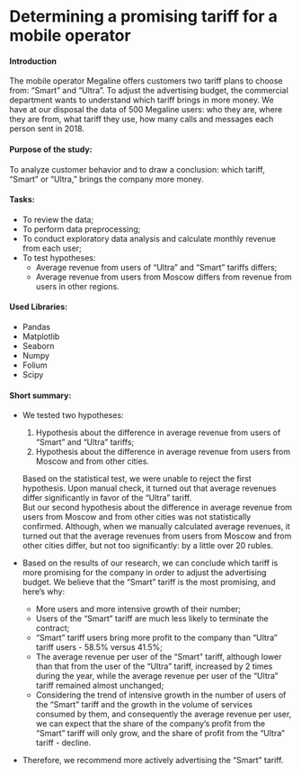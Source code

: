 # Determining a promising tariff for a mobile operator

#### Introduction

The mobile operator Megaline offers customers two tariff plans to choose from: “Smart” and “Ultra”. To adjust the advertising budget, the commercial department wants to understand which tariff brings in more money.
We have at our disposal the data of 500 Megaline users: who they are, where they are from, what tariff they use, how many calls and messages each person sent in 2018.

#### Purpose of the study:

To analyze customer behavior and to draw a conclusion: which tariff, “Smart” or “Ultra,” brings the company more money.

#### Tasks:
- To review the data;
- To perform data preprocessing;
- To conduct exploratory data analysis and calculate monthly revenue from each user;
- To test hypotheses:
  - Average revenue from users of “Ultra” and “Smart” tariffs differs;
  - Average revenue from users from Moscow differs from revenue from users in other regions.

#### Used Libraries:
- Pandas
- Matplotlib
- Seaborn
- Numpy
- Folium
- Scipy

#### Short summary:
- We tested two hypotheses:
  1. Hypothesis about the difference in average revenue from users of “Smart” and “Ultra” tariffs;
  2. Hypothesis about the difference in average revenue from users from Moscow and from other cities.<br>
  
  Based on the statistical test, we were unable to reject the first hypothesis. Upon manual check, it turned out that average revenues differ significantly in favor of the “Ultra” tariff.<br>
  But our second hypothesis about the difference in average revenue from users from Moscow and from other cities was not statistically confirmed. Although, when we manually calculated average revenues, it turned out that the average revenues from users from Moscow and from other cities differ, but not too significantly: by a little over 20 rubles.

- Based on the results of our research, we can conclude which tariff is more promising for the company in order to adjust the advertising budget. We believe that the “Smart” tariff is the most promising, and here’s why:
  - More users and more intensive growth of their number;
  - Users of the “Smart” tariff are much less likely to terminate the contract;
  - “Smart” tariff users bring more profit to the company than “Ultra” tariff users - 58.5% versus 41.5%;
  - The average revenue per user of the “Smart” tariff, although lower than that from the user of the “Ultra” tariff, increased by 2 times during the year, while the average revenue per user of the “Ultra” tariff remained almost unchanged;
  - Considering the trend of intensive growth in the number of users of the “Smart” tariff and the growth in the volume of services consumed by them, and consequently the average revenue per user, we can expect that the share of the company’s profit from the “Smart” tariff will only grow, and the share of profit from the “Ultra” tariff - decline.<br>
  
- Therefore, we recommend more actively advertising the “Smart” tariff.
